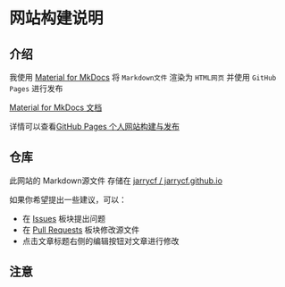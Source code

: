 # 网站构建说明

## 介绍

我使用 [Material for MkDocs](https://github.com/squidfunk/mkdocs-material) 将 `Markdown文件` 渲染为 `HTML网页` 并使用 `GitHub Pages` 进行发布

[Material for MkDocs 文档](https://squidfunk.github.io/mkdocs-material/)

详情可以查看[GitHub Pages 个人网站构建与发布](https://www.bilibili.com/video/BV1hL4y1w72r)

## 仓库

此网站的 Markdown源文件 存储在 [jarrycf / jarrycf.github.io](https://github.com/jarrycf/jarrycf.github.io/action)

如果你希望提出一些建议，可以：

- 在 [Issues](https://github.com/Yang-Xijie/yang-xijie.github.io/issues) 板块提出问题
- 在 [Pull Requests](https://github.com/Yang-Xijie/yang-xijie.github.io/pulls) 板块修改源文件
- 点击文章标题右侧的编辑按钮对文章进行修改


## 注意


